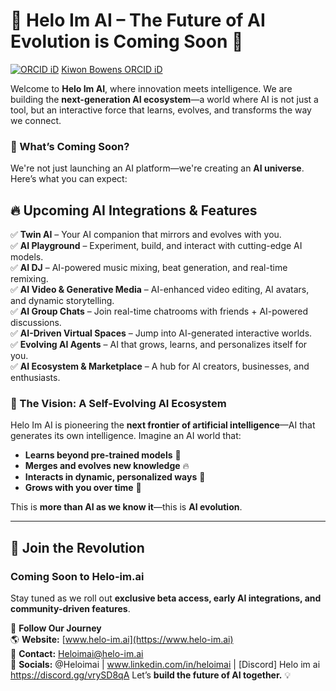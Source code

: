# 🌟 Helo Im AI – The Future of AI Evolution is Coming Soon 🚀

[![ORCID iD](https://orcid.org/sites/default/files/images/orcid_16x16.png)](https://orcid.org/0009-0004-3064-6168) [Kiwon Bowens ORCID iD](https://orcid.org/0009-0004-3064-6168)

Welcome to **Helo Im AI**, where innovation meets intelligence. We are building the **next-generation AI ecosystem**—a world where AI is not just a tool, but an interactive force that learns, evolves, and transforms the way we connect.

### **👾 What’s Coming Soon?**
We're not just launching an AI platform—we're creating an **AI universe**. Here’s what you can expect:

## 🔥 **Upcoming AI Integrations & Features**
✅ **Twin AI** – Your AI companion that mirrors and evolves with you.  
✅ **AI Playground** – Experiment, build, and interact with cutting-edge AI models.  
✅ **AI DJ** – AI-powered music mixing, beat generation, and real-time remixing.  
✅ **AI Video & Generative Media** – AI-enhanced video editing, AI avatars, and dynamic storytelling.  
✅ **AI Group Chats** – Join real-time chatrooms with friends + AI-powered discussions.  
✅ **AI-Driven Virtual Spaces** – Jump into AI-generated interactive worlds.  
✅ **Evolving AI Agents** – AI that grows, learns, and personalizes itself for you.  
✅ **AI Ecosystem & Marketplace** – A hub for AI creators, businesses, and enthusiasts.  

### **🧠 The Vision: A Self-Evolving AI Ecosystem**
Helo Im AI is pioneering the **next frontier of artificial intelligence**—AI that generates its own intelligence. Imagine an AI world that:
- **Learns beyond pre-trained models** 🚀  
- **Merges and evolves new knowledge** 🔥  
- **Interacts in dynamic, personalized ways** 🧠  
- **Grows with you over time** 👾  

This is **more than AI as we know it**—this is **AI evolution**.

---

## 📅 **Join the Revolution**
### **Coming Soon to Helo-im.ai**
Stay tuned as we roll out **exclusive beta access, early AI integrations, and community-driven features**.

🔗 **Follow Our Journey**  
🌎 **Website:** [www.helo-im.ai](https://www.helo-im.ai)  
📩 **Contact:** Heloimai@helo-im.ai  
🚀 **Socials:** @Heloimai | www.linkedin.com/in/heloimai
 | [Discord] Helo im ai https://discord.gg/vrySD8qA
Let’s **build the future of AI together.** 💡  
